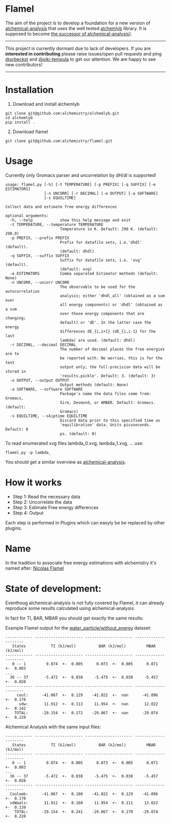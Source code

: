 # Flamel

The aim of the project is to develop a foundation for a new version of [alchemical-analysis](https://github.com/MobleyLab/alchemical-analysis)
that uses the well tested [alchemlyb](https://github.com/alchemistry/alchemlyb) library. It is supposed to become [the successor of alchemical-analysis](https://github.com/alchemistry/alchemlyb/wiki/Roadmap#librarify-alchemical-analysis-functionality)].

----

This project is currently dormant due to lack of developers. If you are **interested in contributing** please raise issues/open pull requests and ping [@orbeckst](https://github.com/orbeckst) and [@xiki-tempula](https://github.com/xiki-tempula) to get our attention. 
We are happy to see new contributors!

----


# Installation
1. Download and install alchemlyb
```shell
git clone git@github.com:alchemistry/alchemlyb.git
cd alchemlyb
pip install .
```
2. Download flamel
```shell
git clone git@github.com:alchemistry/flamel.git
```

# Usage
Currently only Gromacs parser and uncorrelation by dH/dl is supported!
```
usage: flamel.py [-h] [-t TEMPERATURE] [-p PREFIX] [-q SUFFIX] [-e ESTIMATORS]
                 [-n UNCORR] [-r DECIMAL] [-o OUTPUT] [-a SOFTWARE]
                 [-s EQUILTIME]

Collect data and estimate free energy differences

optional arguments:
  -h, --help            show this help message and exit
  -t TEMPERATURE, --temperature TEMPERATURE
                        Temperature in K. Default: 298 K. (default: 298.0)
  -p PREFIX, --prefix PREFIX
                        Prefix for datafile sets, i.e.'dhdl' (default).
                        (default: dhdl)
  -q SUFFIX, --suffix SUFFIX
                        Suffix for datafile sets, i.e. 'xvg' (default).
                        (default: xvg)
  -e ESTIMATORS         Comma separated Estimator methods (default: None)
  -n UNCORR, --uncorr UNCORR
                        The observable to be used for the autocorrelation
                        analysis; either 'dhdl_all' (obtained as a sum over
                        all energy components) or 'dhdl' (obtained as a sum
                        over those energy components that are changing;
                        default) or 'dE'. In the latter case the energy
                        differences dE_{i,i+1} (dE_{i,i-1} for the last
                        lambda) are used. (default: dhdl)
  -r DECIMAL, --decimal DECIMAL
                        The number of decimal places the free energies are to
                        be reported with. No worries, this is for the text
                        output only; the full-precision data will be stored in
                        'results.pickle'. Default: 3. (default: 3)
  -o OUTPUT, --output OUTPUT
                        Output methods (default: None)
  -a SOFTWARE, --software SOFTWARE
                        Package's name the data files come from: Gromacs,
                        Sire, Desmond, or AMBER. Default: Gromacs. (default:
                        Gromacs)
  -s EQUILTIME, --skiptime EQUILTIME
                        Discard data prior to this specified time as
                        'equilibration' data. Units picoseconds. Default: 0
                        ps. (default: 0)
```

To read enumerated xvg files lambda_0.xvg, lambda_1.xvg, ... use: 
```shell
flamel.py -p lambda_
```

You should get a similar overview as [alchemical-analysis](https://github.com/MobleyLab/alchemical-analysis).

# How it works
- Step 1: Read the necessary data
- Step 2: Uncorrelate the data
- Step 3: Estimate Free energy differences
- Step 4: Output

Each step is performed in Plugins which can easyly be be replaced by other plugins. 

# Name
In the tradition to associate free energy estimations with alchemistry it's named after: [Nicolas Flamel](https://en.wikipedia.org/wiki/Nicolas_Flamel)

# State of development:
Eventhoug alchemical-analysis is not fully covered by Flamel, it can already reproduce some results calculated using alchemical-analysis:

In fact for TI, BAR, MBAR you should get exactly the same results:

Example Flamel output for the [water_particle/without_energy](https://github.com/alchemistry/alchemtest/tree/master/src/alchemtest/gmx/water_particle/without_energy) dataset:
``` 
------------ --------------------- --------------------- --------------------- 
   States           TI (kJ/mol)          BAR (kJ/mol)         MBAR (kJ/mol)    
------------ --------------------- --------------------- --------------------- 
   0 -- 1         0.074  +-  0.005      0.073  +-  0.005      0.071  +-  0.003 
...
  36 -- 37       -5.472  +-  0.038     -5.475  +-  0.038     -5.457  +-  0.028 
------------ --------------------- --------------------- --------------------- 
     coul:      -41.067  +-  0.129    -41.022  +-  nan      -41.096  +-  0.170 
      vdw:       11.912  +-  0.113     11.954  +-  nan       12.022  +-  0.142 
    TOTAL:      -29.154  +-  0.172    -29.067  +-  nan      -29.074  +-  0.220 
```

Alchemical Analysis with the same input files:
```
------------ --------------------- --------------------- --------------------- 
   States           TI (kJ/mol)          BAR (kJ/mol)         MBAR (kJ/mol)    
------------ --------------------- --------------------- --------------------- 
   0 -- 1         0.074  +-  0.005      0.073  +-  0.005      0.071  +-  0.003 
...
  36 -- 37       -5.472  +-  0.038     -5.475  +-  0.038     -5.457  +-  0.028 
------------ --------------------- --------------------- --------------------- 
  Coulomb:      -41.067  +-  0.180    -41.022  +-  0.129    -41.096  +-  0.170 
  vdWaals:       11.912  +-  0.160     11.954  +-  0.111     12.022  +-  0.139 
    TOTAL:      -29.154  +-  0.241    -29.067  +-  0.170    -29.074  +-  0.220
```